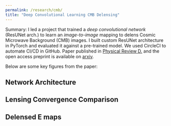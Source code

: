 ```yaml
---
permalink: /research/cmb/
title: "Deep Convolutional Learning CMB Delensing"
---
```


Summary: I led a project that trained a *deep convolutional network* (ResUNet arch.) to learn an *image-to-image* mapping to delens Cosmic Microwave Background (CMB) images. I built custom ResUNet architecture in PyTorch and evaluated it against a pre-trained model. We used CircleCI to automate CI/CD in GitHub. Paper published in [Physical Review D.](https://doi.org/10.1103/PhysRevD.109.043518) and the open access preprint is available on [arxiv](https://arxiv.org/abs/2210.07391).

Below are some key figures from the paper:


## Network Architecture 


## Lensing Convergence Comparison 


## Delensed E maps
